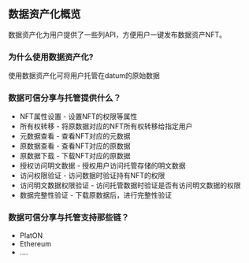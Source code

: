 ## 数据资产化概览


数据资产化为用户提供了一些列API，方便用户一键发布数据资产NFT。



### 为什么使用数据资产化?


使用数据资产化可将用户托管在datum的原始数据

  

### 数据可信分享与托管提供什么？


- NFT属性设置 - 设置NFT的权限等属性
- 所有权转移 - 将原数据对应的NFT所有权转移给指定用户
- 元数据查看 - 查看NFT对应的元数据
- 原数据查看 - 查看NFT对应的原数据
- 原数据下载 - 下载NFT对应的原数据
- 授权访问明文数据 - 授权用户访问托管存储的明文数据
- 访问权限验证 - 访问数据时验证持有NFT的权限
- 访问明文数据权限验证 -  访问托管数据时验证是否有访问明文数据的权限
- 数据完整性验证 - 下载原数据后，进行完整性验证



### 数据可信分享与托管支持那些链？


- PlatON
- Ethereum
- ....

